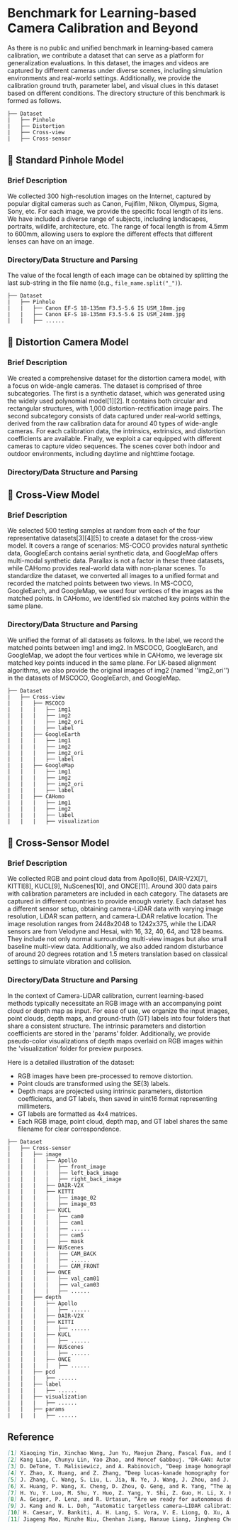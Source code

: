 # Benchmark for Learning-based Camera Calibration and Beyond

As there is no public and unified benchmark in learning-based camera calibration, we contribute a dataset that can serve as a platform for generalization evaluations. In this dataset, the images and videos are captured by different cameras under diverse scenes, including simulation environments and real-world settings. Additionally, we provide the calibration ground truth, parameter label, and visual clues in this dataset based on different conditions. The directory structure of this benchmark is formed as follows.

```
├── Dataset
|   ├── Pinhole
|   ├── Distortion
|   ├── Cross-view
|   ├── Cross-sensor
```

## :circus_tent: Standard Pinhole Model 

### Brief Description

We collected 300 high-resolution images on the Internet, captured by popular digital cameras such as Canon, Fujifilm, Nikon, Olympus, Sigma, Sony, etc. For each image, we provide the specific focal length of its lens. We have included a diverse range of subjects, including landscapes, portraits, wildlife, architecture, etc. The range of focal length is from 4.5mm to 600mm, allowing users to explore the different effects that different lenses can have on an image.

### Directory/Data Structure and Parsing
The value of the focal length of each image can be obtained by splitting the last sub-string in the file name (e.g., ```file_name.split("_")```).

```
├── Dataset
|   ├── Pinhole
|   |   ├── Canon EF-S 18-135mm F3.5-5.6 IS USM_18mm.jpg
|   |   ├── Canon EF-S 18-135mm F3.5-5.6 IS USM_24mm.jpg
|   |   ├── ......
```

## :circus_tent: Distortion Camera Model 

### Brief Description
We created a comprehensive dataset for the distortion camera model, with a focus on wide-angle cameras. The dataset is comprised of three subcategories. The first is a synthetic dataset, which was generated using the widely used polynomial model[1][2]. It contains both circular and rectangular structures, with 1,000 distortion-rectification image pairs. The second subcategory consists of data captured under real-world settings, derived from the raw calibration data for around 40 types of wide-angle cameras. For each calibration data, the intrinsics, extrinsics, and distortion coefficients are available. Finally, we exploit a car equipped with different cameras to capture video sequences. The scenes cover both indoor and outdoor environments, including daytime and nighttime footage.

### Directory/Data Structure and Parsing



## :circus_tent: Cross-View Model

### Brief Description

We selected 500 testing samples at random from each of the four representative datasets[3][4][5] to create a dataset for the cross-view model. It covers a range of scenarios: MS-COCO provides natural synthetic data, GoogleEarch contains aerial synthetic data, and GoogleMap offers multi-modal synthetic data. Parallax is not a factor in these three datasets, while CAHomo provides real-world data with non-planar scenes. To standardize the dataset, we converted all images to a unified format and recorded the matched points between two views. In MS-COCO, GoogleEarch, and GoogleMap, we used four vertices of the images as the matched points. In CAHomo, we identified six matched key points within the same plane.

### Directory/Data Structure and Parsing

We unified the format of all datasets as follows. In the label, we record the matched points between img1 and img2. In MSCOCO, GoogleEarch, and GoogleMap, we adopt the four vertices while in CAHomo, we leverage six matched key points induced in the same plane. For LK-based alignment algorithms, we also provide the original images of img2 (named ''img2_ori'') in the datasets of MSCOCO, GoogleEarch, and GoogleMap.

```
├── Dataset
|   ├── Cross-view
|   |   ├── MSCOCO
|   |   |   ├── img1
|   |   |   ├── img2
|   |   |   ├── img2_ori
|   |   |   ├── label
|   |   ├── GoogleEarth
|   |   |   ├── img1
|   |   |   ├── img2
|   |   |   ├── img2_ori
|   |   |   ├── label
|   |   ├── GoogleMap
|   |   |   ├── img1
|   |   |   ├── img2
|   |   |   ├── img2_ori
|   |   |   ├── label
|   |   ├── CAHomo
|   |   |   ├── img1
|   |   |   ├── img2
|   |   |   ├── label
|   |   |   ├── visualization
```

## :circus_tent: Cross-Sensor Model

### Brief Description

We collected RGB and point cloud data from Apollo[6], DAIR-V2X[7], KITTI[8], KUCL[9], NuScenes[10], and ONCE[11]. Around 300 data pairs with calibration parameters are included in each category. The datasets are captured in different countries to provide enough variety. Each dataset has a different sensor setup, obtaining camera-LiDAR data with varying image resolution, LiDAR scan pattern, and camera-LiDAR relative location. The image resolution ranges from 2448x2048 to 1242x375, while the LiDAR sensors are from Velodyne and Hesai, with 16, 32, 40, 64, and 128 beams. They include not only normal surrounding multi-view images but also small baseline multi-view data. Additionally, we also added random disturbance of around 20 degrees rotation and 1.5 meters translation based on classical settings to simulate vibration and collision.

### Directory/Data Structure and Parsing

In the context of Camera-LiDAR calibration, current learning-based methods typically necessitate an RGB image with an accompanying point cloud or depth map as input. For ease of use, we organize the input images, point clouds, depth maps, and ground-truth (GT) labels into four folders that share a consistent structure. The intrinsic parameters and distortion coefficients are stored in the 'params' folder. Additionally, we provide pseudo-color visualizations of depth maps overlaid on RGB images within the 'visualization' folder for preview purposes.

Here is a detailed illustration of the dataset:
* RGB images have been pre-processed to remove distortion.
* Point clouds are transformed using the SE(3) labels. 
* Depth maps are projected using intrinsic parameters, distortion coefficients, and GT labels, then saved in uint16 format representing millimeters.
* GT labels are formatted as 4x4 matrices.
* Each RGB image, point cloud, depth map, and GT label shares the same filename for clear correspondence.

```
├── Dataset
|   ├── Cross-sensor
|   |   ├── image
|   |   |   ├── Apollo
|   |   |   |   ├── front_image
|   |   |   |   ├── left_back_image
|   |   |   |   ├── right_back_image
|   |   |   ├── DAIR-V2X
|   |   |   ├── KITTI
|   |   |   |   ├── image_02
|   |   |   |   ├── image_03
|   |   |   ├── KUCL
|   |   |   |   ├── cam0
|   |   |   |   ├── cam1
|   |   |   |   ├── ......
|   |   |   |   ├── cam5
|   |   |   |   ├── mask
|   |   |   ├── NUScenes
|   |   |   |   ├── CAM_BACK
|   |   |   |   ├── ......
|   |   |   |   ├── CAM_FRONT
|   |   |   ├── ONCE
|   |   |   |   ├── val_cam01
|   |   |   |   ├── val_cam03
|   |   |   |   ├── ......
|   |   ├── depth
|   |   |   ├── Apollo
|   |   |   |   ├── ......
|   |   |   ├── DAIR-V2X
|   |   |   ├── KITTI
|   |   |   |   ├── ......
|   |   |   ├── KUCL
|   |   |   |   ├── ......
|   |   |   ├── NUScenes
|   |   |   |   ├── ......
|   |   |   ├── ONCE
|   |   |   |   ├── ......
|   |   ├── pcd
|   |   |   ├── ......
|   |   ├── label
|   |   |   ├── ......
|   |   ├── visualization
|   |   |   ├── ......
|   |   ├── params
|   |   |   ├── ......
```



## Reference
```markdown
[1] Xiaoqing Yin, Xinchao Wang, Jun Yu, Maojun Zhang, Pascal Fua, and Dacheng Tao. "Fisheyerecnet: A multi-context collaborative deep network for fisheye image rectification." European Conference on Computer Vision (ECCV), 2018.
[2] Kang Liao, Chunyu Lin, Yao Zhao, and Moncef Gabbouj. "DR-GAN: Automatic radial distortion rectification using conditional GAN in real-time." IEEE Transactions on Circuits and Systems for Video Technology, 2019.
[3] D. DeTone, T. Malisiewicz, and A. Rabinovich, “Deep image homography estimation,” arXiv preprint arXiv:1606.03798, 2016.
[4] Y. Zhao, X. Huang, and Z. Zhang, “Deep lucas-kanade homography for multimodal image alignment,” in Proceedings of the IEEE/CVF Conference on Computer Vision and Pattern Recognition (CVPR), 2021.
[5] J. Zhang, C. Wang, S. Liu, L. Jia, N. Ye, J. Wang, J. Zhou, and J. Sun, “Content-aware unsupervised deep homography estimation,” in European Conference on Computer Vision (ECCV), 2020.
[6] X. Huang, P. Wang, X. Cheng, D. Zhou, Q. Geng, and R. Yang, “The apolloscape open dataset for autonomous driving and its application,” IEEE Transactions on Pattern Analysis and Machine Intelligence, 2019.
[7] H. Yu, Y. Luo, M. Shu, Y. Huo, Z. Yang, Y. Shi, Z. Guo, H. Li, X. Hu, J. Yuan et al., “Dair-v2x: A large-scale dataset for vehicle infrastructure cooperative 3d object detection,” in Proceedings of the IEEE/CVF Conference on Computer Vision and Pattern Recognition, 2022.
[8] A. Geiger, P. Lenz, and R. Urtasun, “Are we ready for autonomous driving? the kitti vision benchmark suite,” in Proceedings of the IEEE/CVF Conference on Computer Vision and Pattern Recognition (CVPR), 2012.
[9] J. Kang and N. L. Doh, “Automatic targetless camera–LIDAR calibration by aligning edge with Gaussian mixture model,” Journal of Field Robotics, 2020.
[10] H. Caesar, V. Bankiti, A. H. Lang, S. Vora, V. E. Liong, Q. Xu, A. Krishnan, Y. Pan, G. Baldan, and O. Beijbom, “nuscenes: A multimodal dataset for autonomous driving,” in Proceedings of the IEEE/CVF Conference on Computer Vision and Pattern Recognition (CVPR), 2020.
[11] Jiageng Mao, Minzhe Niu, Chenhan Jiang, Hanxue Liang, Jingheng Chen, Xiaodan Liang, Yamin Li et al. "One million scenes for autonomous driving: Once dataset." arXiv preprint arXiv:2106.11037, 2021.

```
